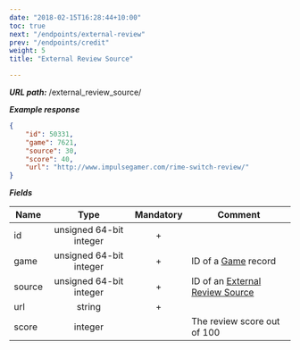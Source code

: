 ```yaml
---
date: "2018-02-15T16:28:44+10:00"
toc: true
next: "/endpoints/external-review"
prev: "/endpoints/credit"
weight: 5
title: "External Review Source"

---
```


***URL path:*** /external_review_source/

***Example response***

```json
{
    "id": 50331,
    "game": 7621,
    "source": 30,
    "score": 40,
    "url": "http://www.impulsegamer.com/rime-switch-review/"
}
```

***Fields***

| Name            | Type                    | Mandatory | Comment |
| --------------- |:-----------------------:|:---------:| ------- |
| id              | unsigned 64-bit integer |     +     ||
| game            | unsigned 64-bit integer |     +     | ID of a [Game](../game) record |
| source          | unsigned 64-bit integer |     +     | ID of an [External Review Source](../external-review-source) |
| url             | string                  |     +     ||
| score           | integer                 |           | The review score out of 100 |